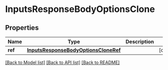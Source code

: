 # InputsResponseBodyOptionsClone

## Properties
Name | Type | Description | Notes
------------ | ------------- | ------------- | -------------
**ref** | [**InputsResponseBodyOptionsCloneRef**](InputsResponseBodyOptionsCloneRef.md) |  | [optional] 

[[Back to Model list]](../README.md#documentation-for-models) [[Back to API list]](../README.md#documentation-for-api-endpoints) [[Back to README]](../README.md)

